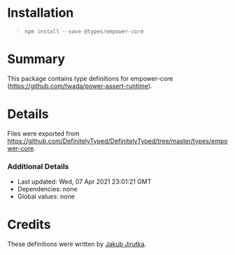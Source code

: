 # Installation
> `npm install --save @types/empower-core`

# Summary
This package contains type definitions for empower-core (https://github.com/twada/power-assert-runtime).

# Details
Files were exported from https://github.com/DefinitelyTyped/DefinitelyTyped/tree/master/types/empower-core.

### Additional Details
 * Last updated: Wed, 07 Apr 2021 23:01:21 GMT
 * Dependencies: none
 * Global values: none

# Credits
These definitions were written by [Jakub Jirutka](https://github.com/jirutka).
